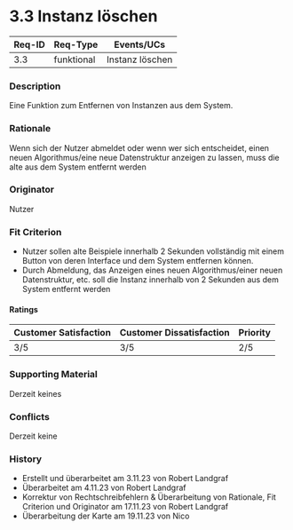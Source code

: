 # 3.3 Instanz löschen

| Req-ID | Req-Type | Events/UCs      |
|--------|----------|-----------------|
| 3.3    |funktional| Instanz löschen | 

### Description
Eine Funktion zum Entfernen von Instanzen aus dem System.

### Rationale
Wenn sich der Nutzer abmeldet oder wenn wer sich entscheidet, einen neuen Algorithmus/eine neue Datenstruktur anzeigen zu lassen, muss die alte aus dem System entfernt werden

### Originator
Nutzer

### Fit Criterion
- Nutzer sollen alte Beispiele innerhalb 2 Sekunden vollständig mit einem Button von deren Interface und dem System entfernen können.
- Durch Abmeldung, das Anzeigen eines neuen Algorithmus/einer neuen Datenstruktur, etc. soll die Instanz innerhalb von 2 Sekunden aus dem System entfernt werden

#### Ratings
| Customer Satisfaction | Customer Dissatisfaction | Priority |
|-----------------------|--------------------------|----------|
| 3/5                   | 3/5                      | 2/5      |

### Supporting Material
Derzeit keines

### Conflicts
Derzeit keine

### History
- Erstellt und überarbeitet am 3.11.23 von Robert Landgraf
- Überarbeitet am 4.11.23 von Robert Landgraf
- Korrektur von Rechtschreibfehlern & Überarbeitung von Rationale, Fit Criterion und Originator am 17.11.23 von Robert Landgraf
- Überarbeitung der Karte am 19.11.23 von Nico
